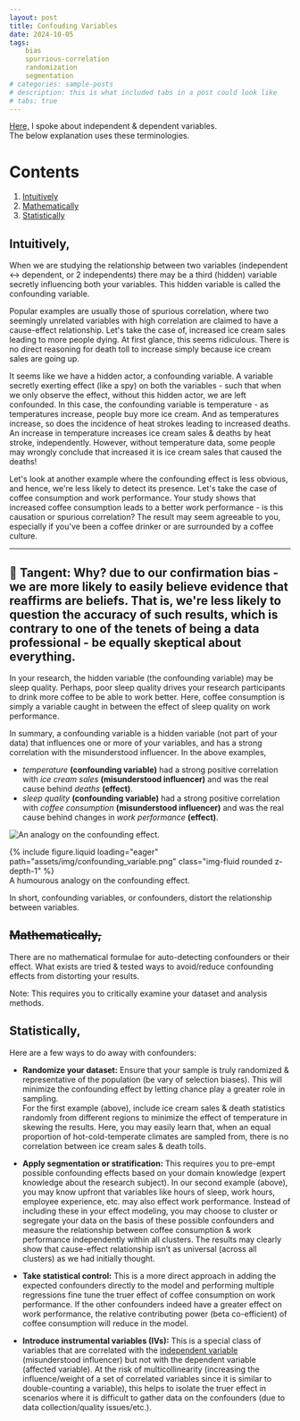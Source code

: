 ```yaml
---
layout: post
title: Confouding Variables
date: 2024-10-05
tags: 
    bias
    spurrious-correlation
    randomization
    segmentation
# categories: sample-posts
# description: this is what included tabs in a post could look like
# tabs: true
---
```


[Here,](/blog/2024/independent-variables.md) I spoke about independent & dependent variables.  
The below explanation uses these terminologies. 

# Contents
1. [Intuitively](#intuitively)
2. [Mathematically](#mathematically)
3. [Statistically](#statistically)

## Intuitively,
When we are studying the relationship between two variables (independent <-> dependent, or 2 independents) there may be a third (hidden) variable secretly influencing both your variables. This hidden variable is called the confounding variable. 

Popular examples are usually those of spurious correlation, where two seemingly unrelated variables with high correlation are claimed to have a cause-effect relationship. Let's take the case of, increased ice cream sales leading to more people dying. At first glance, this seems ridiculous. There is no direct reasoning for death toll to increase simply because ice cream sales are going up. 

It seems like we have a hidden actor, a confounding variable. A variable secretly exerting effect (like a spy) on both the variables - such that when we only observe the effect, without this hidden actor, we are left confounded. In this case, the confounding variable is temperature - as temperatures increase, people buy more ice cream. And as temperatures increase, so does the incidence of heat strokes leading to increased deaths. An increase in temperature increases ice cream sales & deaths by heat stroke, independently. However, without temperature data, some people may wrongly conclude that increased it is ice cream sales that caused the deaths! 

Let's look at another example where the confounding effect is less obvious, and hence, we're less likely to detect its presence. Let's take the case of coffee consumption and work performance. Your study shows that increased coffee consumption leads to a better work performance - is this causation or spurious correlation? The result may seem agreeable to you, especially if you've been a coffee drinker or are surrounded by a coffee culture.

---
&#127756; **Tangent:** Why? due to our confirmation bias - we are more likely to easily believe evidence that reaffirms are beliefs. That is, we're less likely to question the accuracy of such results, which is contrary to one of the tenets of being a data professional - be equally skeptical about everything.  
---

In your research, the hidden variable (the confounding variable) may be sleep quality. Perhaps, poor sleep quality drives your research participants to drink more coffee to be able to work better. Here, coffee consumption is simply a variable caught in between the effect of sleep quality on work performance. 

In summary, a confounding variable is a hidden variable (not part of your data) that influences one or more of your variables, and has a strong correlation with the misunderstood influencer. In the above examples,
* *temperature* **(confounding variable)** had a strong positive correlation with *ice cream sales* **(misunderstood influencer)** and was the real cause behind *deaths* **(effect)**. 
* *sleep quality* **(confounding variable)**  had a strong positive correlation with *coffee consumption* **(misunderstood influencer)** and was the real cause behind changes in *work performance* **(effect)**.  

![An analogy on the confounding effect.](ioed-stats/assets/img/confounding_variable.png)

<div class="row mt-3"> 
    {% include figure.liquid loading="eager" path="assets/img/confounding_variable.png" class="img-fluid rounded z-depth-1" %}
</div>
<div class="caption">
    A humourous analogy on the confounding effect.
</div>

In short, confounding variables, or confounders, distort the relationship between variables. 

## ~~Mathematically,~~
There are no mathematical formulae for auto-detecting confounders or their effect. What exists are tried & tested ways to avoid/reduce confounding effects from distorting your results.

Note: This requires you to critically examine your dataset and analysis methods.

## Statistically,
Here are a few ways to do away with confounders:
* **Randomize your dataset:** Ensure that your sample is truly randomized & representative of the population (be vary of selection biases). This will minimize the confounding effect by letting chance play a greater role in sampling.  
For the first example (above), include ice cream sales & death statistics randomly from different regions to minimize the effect of temperature in skewing the results. Here, you may easily learn that, when an equal proportion of hot-cold-temperate climates are sampled from, there is no correlation between ice cream sales & death tolls.   

* **Apply segmentation or stratification:** This requires you to pre-empt possible confounding effects based on your domain knowledge (expert knowledge about the research subject). 
In our second example (above), you may know upfront that variables like hours of sleep, work hours, employee experience, etc. may also effect work performance. Instead of including these in your effect modeling, you may choose to cluster or segregate your data on the basis of these possible confounders and measure the relationship between coffee consumption & work performance independently within all clusters. The results may clearly show that cause-effect relationship isn’t as universal (across all clusters) as we had initially thought.   

* **Take statistical control:** This is a more direct approach in adding the expected confounders directly to the model and performing multiple regressions fine tune the truer effect of coffee consumption on work performance. If the other confounders indeed have a greater effect on work performance, the relative contributing power (beta co-efficient) of coffee consumption will reduce in the model. 

* **Introduce instrumental variables (IVs):** This is a special class of variables that are correlated with the [independent variable](/blog/2024/independent-variables.md) (misunderstood influencer) but not with the dependent variable (affected variable). At the risk of multicollinearity (increasing the influence/weight of a set of correlated variables since it is similar to double-counting a variable), this helps to isolate the truer effect in scenarios where it is difficult to gather data on the confounders (due to data collection/quality issues/etc.). 

